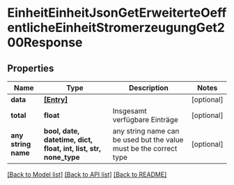 # EinheitEinheitJsonGetErweiterteOeffentlicheEinheitStromerzeugungGet200Response


## Properties
Name | Type | Description | Notes
------------ | ------------- | ------------- | -------------
**data** | [**[Entry]**](Entry.md) |  | [optional] 
**total** | **float** | Insgesamt verfügbare Einträge | [optional] 
**any string name** | **bool, date, datetime, dict, float, int, list, str, none_type** | any string name can be used but the value must be the correct type | [optional]

[[Back to Model list]](../README.md#documentation-for-models) [[Back to API list]](../README.md#documentation-for-api-endpoints) [[Back to README]](../README.md)


